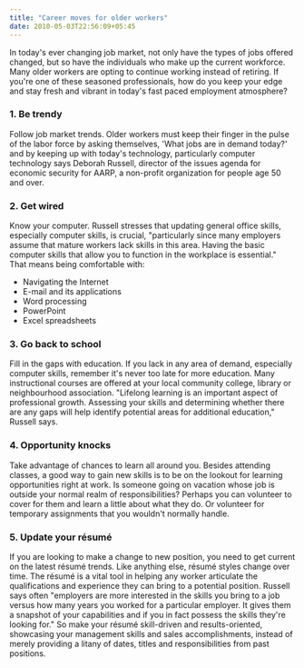 ```yaml
---
title: "Career moves for older workers"
date: 2010-05-03T22:56:09+05:45
---
```


In today's ever changing job market, not only have the types of jobs offered changed, but so have the individuals who make up the current workforce. Many older workers are opting to continue working instead of retiring. If you're one of these seasoned professionals, how do you keep your edge and stay fresh and vibrant in today's fast paced employment atmosphere?

### 1. Be trendy

Follow job market trends. Older workers must keep their finger in the pulse of the labor force by asking themselves, 'What jobs are in demand today?' and by keeping up with today's technology, particularly computer technology says Deborah Russell, director of the issues agenda for economic security for AARP, a non-profit organization for people age 50 and over.

### 2. Get wired

Know your computer. Russell stresses that updating general office skills, especially computer skills, is crucial, "particularly since many employers assume that mature workers lack skills in this area. Having the basic computer skills that allow you to function in the workplace is essential." That means being comfortable with:

* Navigating the Internet
* E-mail and its applications
* Word processing
* PowerPoint
* Excel spreadsheets

### 3. Go back to school

Fill in the gaps with education. If you lack in any area of demand, especially computer skills, remember it's never too late for more education. Many instructional courses are offered at your local community college, library or neighbourhood association. "Lifelong learning is an important aspect of professional growth. Assessing your skills and determining whether there are any gaps will help identify potential areas for additional education," Russell says.

### 4. Opportunity knocks

Take advantage of chances to learn all around you. Besides attending classes, a good way to gain new skills is to be on the lookout for learning opportunities right at work. Is someone going on vacation whose job is outside your normal realm of responsibilities? Perhaps you can volunteer to cover for them and learn a little about what they do. Or volunteer for temporary assignments that you wouldn't normally handle.

### 5. Update your résumé

If you are looking to make a change to new position, you need to get current on the latest résumé trends. Like anything else, résumé styles change over time. The résumé is a vital tool in helping any worker articulate the qualifications and experience they can bring to a potential position. Russell says often "employers are more interested in the skills you bring to a job versus how many years you worked for a particular employer. It gives them a snapshot of your capabilities and if you in fact possess the skills they're looking for." So make your résumé skill-driven and results-oriented, showcasing your management skills and sales accomplishments, instead of merely providing a litany of dates, titles and responsibilities from past positions.
